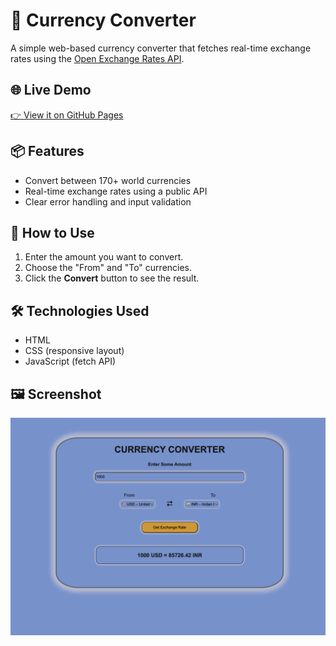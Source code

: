 # 💱 Currency Converter

A simple web-based currency converter that fetches real-time exchange rates using the [Open Exchange Rates API](https://open.er-api.com/v6/latest/USD).

## 🌐 Live Demo

[👉 View it on GitHub Pages](https://yogeshnaru.github.io/Currency-converter/)



## 📦 Features

- Convert between 170+ world currencies
- Real-time exchange rates using a public API
- Clear error handling and input validation

## 🚀 How to Use

1. Enter the amount you want to convert.
2. Choose the "From" and "To" currencies.
3. Click the **Convert** button to see the result.

## 🛠️ Technologies Used

- HTML
- CSS (responsive layout)
- JavaScript (fetch API)

## 🖼️ Screenshot

![Currency Converter Screenshot](converter.png)

